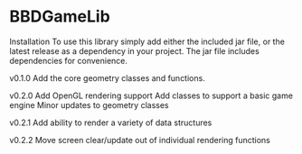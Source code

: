 # BBDGameLib
Installation
To use this library simply add either the included jar file, or the latest release as a dependency in your project.
The jar file includes dependencies for convenience.

v0.1.0
Add the core geometry classes and functions.
 
v0.2.0
Add OpenGL rendering support
Add classes to support a basic game engine
Minor updates to geometry classes

v0.2.1
Add ability to render a variety of data structures

v0.2.2
Move screen clear/update out of individual rendering functions